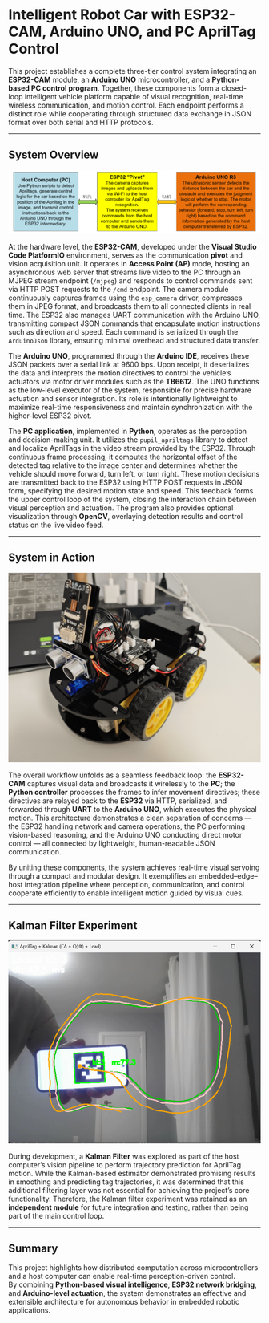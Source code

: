 # Intelligent Robot Car with ESP32-CAM, Arduino UNO, and PC AprilTag Control

This project establishes a complete three-tier control system integrating an **ESP32-CAM** module, an **Arduino UNO** microcontroller, and a **Python-based PC control program**. Together, these components form a closed-loop intelligent vehicle platform capable of visual recognition, real-time wireless communication, and motion control. Each endpoint performs a distinct role while cooperating through structured data exchange in JSON format over both serial and HTTP protocols.

---

## System Overview

![System Architecture](https://github.com/StevenLiuMC/Auto-Tracking-Apriltag--Smart-Car/blob/main/System%20Architecture.png)

At the hardware level, the **ESP32-CAM**, developed under the **Visual Studio Code PlatformIO** environment, serves as the communication **pivot** and vision acquisition unit. It operates in **Access Point (AP)** mode, hosting an asynchronous web server that streams live video to the PC through an MJPEG stream endpoint (`/mjpeg`) and responds to control commands sent via HTTP POST requests to the `/cmd` endpoint. The camera module continuously captures frames using the `esp_camera` driver, compresses them in JPEG format, and broadcasts them to all connected clients in real time. The ESP32 also manages UART communication with the Arduino UNO, transmitting compact JSON commands that encapsulate motion instructions such as direction and speed. Each command is serialized through the `ArduinoJson` library, ensuring minimal overhead and structured data transfer.

The **Arduino UNO**, programmed through the **Arduino IDE**, receives these JSON packets over a serial link at 9600 bps. Upon receipt, it deserializes the data and interprets the motion directives to control the vehicle’s actuators via motor driver modules such as the **TB6612**. The UNO functions as the low-level executor of the system, responsible for precise hardware actuation and sensor integration. Its role is intentionally lightweight to maximize real-time responsiveness and maintain synchronization with the higher-level ESP32 pivot.

The **PC application**, implemented in **Python**, operates as the perception and decision-making unit. It utilizes the `pupil_apriltags` library to detect and localize AprilTags in the video stream provided by the ESP32. Through continuous frame processing, it computes the horizontal offset of the detected tag relative to the image center and determines whether the vehicle should move forward, turn left, or turn right. These motion decisions are transmitted back to the ESP32 using HTTP POST requests in JSON form, specifying the desired motion state and speed. This feedback forms the upper control loop of the system, closing the interaction chain between visual perception and actuation. The program also provides optional visualization through **OpenCV**, overlaying detection results and control status on the live video feed.

---

## System in Action

![Smart Car Picture](https://github.com/StevenLiuMC/Auto-Tracking-Apriltag--Smart-Car/blob/main/Whole%20Car.jpg)

The overall workflow unfolds as a seamless feedback loop: the **ESP32-CAM** captures visual data and broadcasts it wirelessly to the **PC**; the **Python controller** processes the frames to infer movement directives; these directives are relayed back to the **ESP32** via HTTP, serialized, and forwarded through **UART** to the **Arduino UNO**, which executes the physical motion. This architecture demonstrates a clean separation of concerns — the ESP32 handling network and camera operations, the PC performing vision-based reasoning, and the Arduino UNO conducting direct motor control — all connected by lightweight, human-readable JSON communication.

By uniting these components, the system achieves real-time visual servoing through a compact and modular design. It exemplifies an embedded–edge–host integration pipeline where perception, communication, and control cooperate efficiently to enable intelligent motion guided by visual cues.

---

## Kalman Filter Experiment

![Kalman Filter](https://github.com/StevenLiuMC/Auto-Tracking-Apriltag--Smart-Car/blob/main/Kalman%20Filter.png)

During development, a **Kalman Filter** was explored as part of the host computer’s vision pipeline to perform trajectory prediction for AprilTag motion. While the Kalman-based estimator demonstrated promising results in smoothing and predicting tag trajectories, it was determined that this additional filtering layer was not essential for achieving the project’s core functionality. Therefore, the Kalman filter experiment was retained as an **independent module** for future integration and testing, rather than being part of the main control loop.

---

## Summary

This project highlights how distributed computation across microcontrollers and a host computer can enable real-time perception-driven control.  
By combining **Python-based visual intelligence**, **ESP32 network bridging**, and **Arduino-level actuation**, the system demonstrates an effective and extensible architecture for autonomous behavior in embedded robotic applications.
